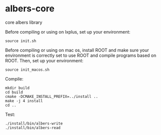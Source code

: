 albers-core
===========

core albers library 

Before compiling or using on lxplus, set up your environment:

    source init.sh

Before compiling or using on mac os, install ROOT and make sure your environment is correctly set to use ROOT and compile programs based on ROOT. Then, set up your environment:

    source init_macos.sh 
    
Compile:



    mkdir build
    cd build
    cmake -DCMAKE_INSTALL_PREFIX=../install ..
    make -j 4 install
    cd ..

Test:

    ./install/bin/albers-write
    ./install/bin/albers-read
    
